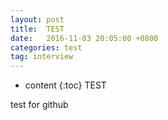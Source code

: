```yaml
---
layout: post
title:  TEST
date:   2016-11-03 20:05:00 +0800
categories: test
tag: interview
---
```


* content
{:toc}
TEST


test for github